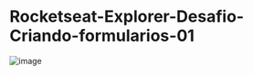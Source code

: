 # Rocketseat-Explorer-Desafio-Criando-formularios-01

![image](https://user-images.githubusercontent.com/47360598/205810071-52aac3c9-c855-4e39-af3b-6b346bdb6d14.png)
